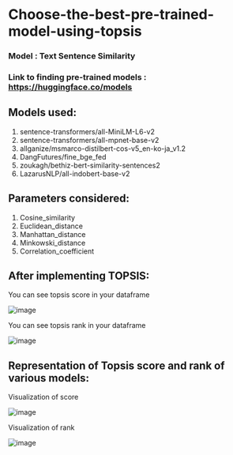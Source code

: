 # Choose-the-best-pre-trained-model-using-topsis
### Model : Text Sentence Similarity
### Link to finding pre-trained models : https://huggingface.co/models

## Models used:
1. sentence-transformers/all-MiniLM-L6-v2
2. sentence-transformers/all-mpnet-base-v2
3. allganize/msmarco-distilbert-cos-v5_en-ko-ja_v1.2
4. DangFutures/fine_bge_fed
5. zoukagh/bethiz-bert-similarity-sentences2
6. LazarusNLP/all-indobert-base-v2
   
## Parameters considered:
1. Cosine_similarity
2. Euclidean_distance
3. Manhattan_distance
4. Minkowski_distance
5. Correlation_coefficient

## After implementing TOPSIS:
You can see topsis score in your dataframe

![image](https://github.com/jaisika22/Choose-the-best-pre-trained-model-using-topsis/assets/107528387/d423d660-b00d-476b-bb43-56cc027dc093)

You can see topsis rank in your dataframe

![image](https://github.com/jaisika22/Choose-the-best-pre-trained-model-using-topsis/assets/107528387/69327d5a-466f-4272-a39c-048ce4217c00)

## Representation of Topsis score and rank of various models:

Visualization of score

![image](https://github.com/jaisika22/Choose-the-best-pre-trained-model-using-topsis/assets/107528387/4f93a4ad-5bb0-4f6f-86d5-20f9b9695e13)

Visualization of rank

![image](https://github.com/jaisika22/Choose-the-best-pre-trained-model-using-topsis/assets/107528387/0f51c120-9a1c-457a-9431-95707959bf39)
